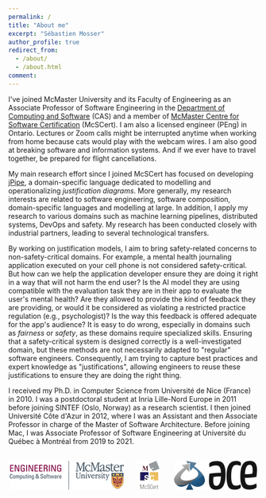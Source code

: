 ```yaml
---
permalink: /
title: "About me"
excerpt: "Sébastien Mosser"
author_profile: true
redirect_from:
  - /about/
  - /about.html
comment:
---
```


I've joined McMaster University and its Faculty of Engineering as an Associate Professor of Software Engineering in the [Department of Computing and Software](https://www.eng.mcmaster.ca/cas) (CAS) and a member of [McMaster Centre for Software Certification](https://www.mcscert.ca/) (McSCert). I am also a licensed engineer (PEng) in Ontario. Lectures or Zoom calls might be interrupted anytime when working from home because cats would play with the webcam wires. I am also good at breaking software and information systems. And if we ever have to travel together, be prepared for flight cancellations.

My main research effort since I joined McSCert has focused on developing [jPipe](https://github.com/ace-design/jpipe/README.md), a domain-specific language dedicated to modelling and operationalizing _justification diagrams_. More generally, my research interests are related to software engineering, software composition, domain-specific languages and modelling at large. In addition, I apply my research to various domains such as machine learning pipelines, distributed systems, DevOps and safety. My research has been conducted closely with industrial partners, leading to several technological transfers.

By working on justification models, I aim to bring safety-related concerns to non-safety-critical domains. For example, a mental health journaling application executed on your cell phone is not considered safety-critical. But how can we help the application developer ensure they are doing it right in a way that will not harm the end user? Is the AI model they are using compatible with the evaluation task they are in their app to evaluate the user's mental health? Are they allowed to provide the kind of feedback they are providing, or would it be considered as violating a restricted practice regulation (e.g., psychologist)? Is the way this feedback is offered adequate for the app's audience? It is easy to do wrong, especially in domains such as _fairness_ or _safety_, as these domains require specialized skills. Ensuring that a safety-critical system is designed correctly is a well-investigated domain, but these methods are not necessarily adapted to "regular" software engineers. Consequently, I am trying to capture best practices and expert knowledge as "justifications", allowing engineers to reuse these justifications to ensure they are doing the right thing.

I received my Ph.D. in Computer Science from Université de Nice (France) in 2010. I was a postdoctoral student at Inria Lille-Nord Europe in 2011 before joining SINTEF (Oslo, Norway) as a research scientist. I then joined Université Côte d'Azur in 2012, where I was an Assistant and then Associate Professor in charge of the Master of Software Architecture. Before joining Mac, I was Associate Professor of Software Engineering at Université du Québec à Montréal from 2019 to 2021. 

<br />

<div align="center">
  <a href="https://www.eng.mcmaster.ca/cas/" target="_blank"><img src="/images/mcmaster-logo.png" /></a>
  &nbsp;&nbsp;&nbsp;&nbsp;&nbsp;
  <a href="https://mcscert.ca" target="_blank"><img src="/images/mcscert-logo.png" /></a>
  &nbsp;&nbsp;&nbsp;&nbsp;&nbsp;
  <a href="https://ace-design.github.io/" target="_blank"><img src="/images/ACE-blue-M.png" /></a>
</div>
